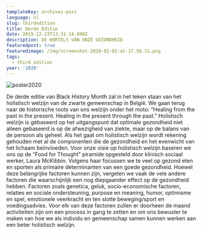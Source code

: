 ```yaml
---
templateKey: archives-post
language: nl
slug: thirdedition
title: Derde Editie
date: 2019-12-23T13:31:14.090Z
description: DE WORTELS VAN ONZE GEZONDHEID
featuredpost: true
featuredimage: /img/screenshot-2020-02-02-at-17.56.31.png
tags:
  - third edition
year: '2020'
---
```



![poster2020](/img/screenshot-2020-02-02-at-17.56.31.png "Poster 2020")

De derde editie van Black History Month zal in het teken staan van het holistisch welzijn van de zwarte gemeenschap in België. We gaan terug naar de historische roots van ons welzijn onder het moto: “Healing from the past in the present. Healing in the present through the past.” Holistisch welzijn is gebaseerd op het uitgangspunt dat optimale gezondheid niet alleen gebaseerd is op de afwezigheid van ziekte, maar op de balans van de persoon als geheel. Als het gaat om holistisch welzijn wordt rekening gehouden met al de componenten die de gezondheid en het evenwicht van het lichaam beïnvloeden. Voor onze visie op holistisch welzijn baseren we ons op de “Food for Thought” piramide opgesteld door klinisch sociaal werker, Laura McKibbin. Volgens haar focussen we te veel op gezond eten en sporten als primaire determinanten van een goede gezondheid. Hoewel deze belangrijke factoren kunnen zijn, vergeten we vaak de vele andere factoren die waarschijnlijk een nog diepgaander effect op de gezondheid hebben. Factoren zoals genetica, geluk, socio-economische factoren, relaties en sociale ondersteuning, purpose en meaning, humor, optimisme en spel, emotionele veerkracht en ten slotte beweging/sport en voedingsadvies. Voor elk van deze factoren zullen er doorheen de maand activiteiten zijn om een process in gang te zetten en om ons bewuster te maken van hoe we als individu en gemeenschap samen kunnen werken aan een beter holistisch welzijn.

